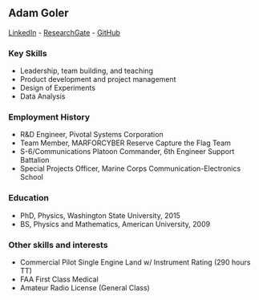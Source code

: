 ## Adam Goler

[LinkedIn](https://www.linkedin.com/in/asgoler/) - [ResearchGate](https://www.researchgate.net/profile/Adam-Goler) - [GitHub](https://github.com/gol3tron)

### Key Skills

* Leadership, team building, and teaching
* Product development and project management
* Design of Experiments
* Data Analysis

### Employment History

* R&D Engineer, Pivotal Systems Corporation
* Team Member, MARFORCYBER Reserve Capture the Flag Team
* S-6/Communications Platoon Commander, 6th Engineer Support Battalion
* Special Projects Officer, Marine Corps Communication-Electronics School

### Education

* PhD, Physics, Washington State University, 2015
* BS, Physics and Mathematics, American University, 2009

### Other skills and interests

* Commercial Pilot Single Engine Land w/ Instrument Rating (290 hours TT)
* FAA First Class Medical
* Amateur Radio License (General Class)